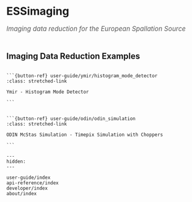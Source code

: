 # ESSimaging

<span style="font-size:1.2em;font-style:italic;color:#5a5a5a">
  Imaging data reduction for the European Spallation Source
  </br></br>
</span>

## Imaging Data Reduction Examples
````{card}

```{button-ref} user-guide/ymir/histogram_mode_detector
:class: stretched-link

Ymir - Histogram Mode Detector

```

````

````{card}

```{button-ref} user-guide/odin/odin_simulation
:class: stretched-link

ODIN McStas Simulation - Timepix Simulation with Choppers

```

````

```{toctree}
---
hidden:
---

user-guide/index
api-reference/index
developer/index
about/index
```
